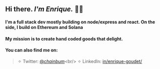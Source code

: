 ## Hi there. *I'm Enrique.* 👋🏼

#### I'm a full stack dev mostly building on node/express and react. On the side, I build on Ethereum and Solana

#### My mission is to create hand coded goods that delight.

#### You can also find me on:

> ✧ Twitter: [@_chainbum_](https://www.twitter.com/_chainbum_)<br/>
> ✧ LinkedIn: [in/enrique-goudet/](https://www.linkedin.com/in/enrique-goudet)<br/>
